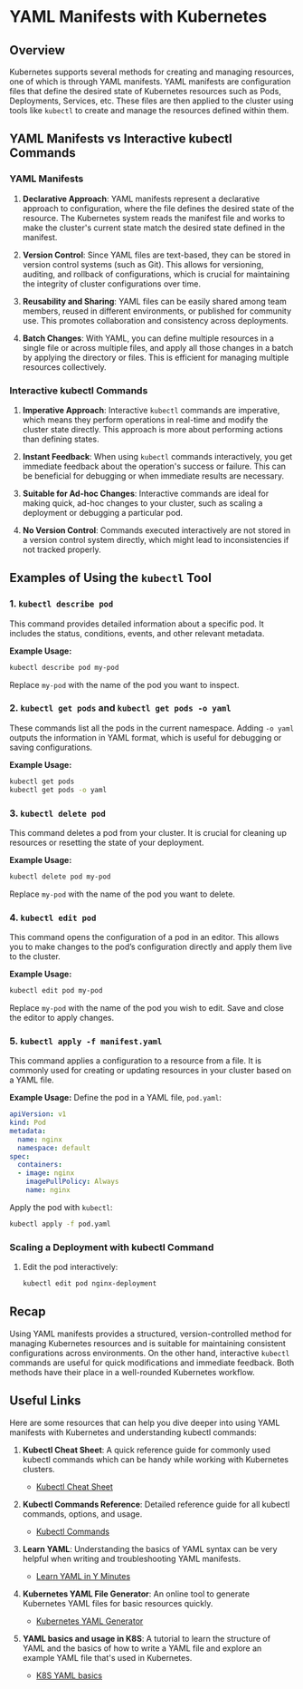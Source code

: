 # YAML Manifests with Kubernetes

## Overview

Kubernetes supports several methods for creating and managing resources, one of which is through YAML manifests. YAML manifests are configuration files that define the desired state of Kubernetes resources such as Pods, Deployments, Services, etc. These files are then applied to the cluster using tools like `kubectl` to create and manage the resources defined within them.

## YAML Manifests vs Interactive kubectl Commands

### YAML Manifests

1. **Declarative Approach**: YAML manifests represent a declarative approach to configuration, where the file defines the desired state of the resource. The Kubernetes system reads the manifest file and works to make the cluster's current state match the desired state defined in the manifest.

2. **Version Control**: Since YAML files are text-based, they can be stored in version control systems (such as Git). This allows for versioning, auditing, and rollback of configurations, which is crucial for maintaining the integrity of cluster configurations over time.

3. **Reusability and Sharing**: YAML files can be easily shared among team members, reused in different environments, or published for community use. This promotes collaboration and consistency across deployments.

4. **Batch Changes**: With YAML, you can define multiple resources in a single file or across multiple files, and apply all those changes in a batch by applying the directory or files. This is efficient for managing multiple resources collectively.

### Interactive kubectl Commands

1. **Imperative Approach**: Interactive `kubectl` commands are imperative, which means they perform operations in real-time and modify the cluster state directly. This approach is more about performing actions than defining states.

2. **Instant Feedback**: When using `kubectl` commands interactively, you get immediate feedback about the operation's success or failure. This can be beneficial for debugging or when immediate results are necessary.

3. **Suitable for Ad-hoc Changes**: Interactive commands are ideal for making quick, ad-hoc changes to your cluster, such as scaling a deployment or debugging a particular pod.

4. **No Version Control**: Commands executed interactively are not stored in a version control system directly, which might lead to inconsistencies if not tracked properly.

## Examples of Using the `kubectl` Tool

### 1. `kubectl describe pod`

This command provides detailed information about a specific pod. It includes the status, conditions, events, and other relevant metadata.

**Example Usage:**
```bash
kubectl describe pod my-pod
```
Replace `my-pod` with the name of the pod you want to inspect.

### 2. `kubectl get pods` and `kubectl get pods -o yaml`

These commands list all the pods in the current namespace. Adding `-o yaml` outputs the information in YAML format, which is useful for debugging or saving configurations.

**Example Usage:**
```bash
kubectl get pods
kubectl get pods -o yaml
```

### 3. `kubectl delete pod`

This command deletes a pod from your cluster. It is crucial for cleaning up resources or resetting the state of your deployment.

**Example Usage:**
```bash
kubectl delete pod my-pod
```
Replace `my-pod` with the name of the pod you want to delete.

### 4. `kubectl edit pod`

This command opens the configuration of a pod in an editor. This allows you to make changes to the pod’s configuration directly and apply them live to the cluster.

**Example Usage:**
```bash
kubectl edit pod my-pod
```
Replace `my-pod` with the name of the pod you wish to edit. Save and close the editor to apply changes.

### 5. `kubectl apply -f manifest.yaml`

This command applies a configuration to a resource from a file. It is commonly used for creating or updating resources in your cluster based on a YAML file.

**Example Usage:**
Define the pod in a YAML file, `pod.yaml`:

```yaml
apiVersion: v1
kind: Pod
metadata:
  name: nginx
  namespace: default
spec:
  containers:
  - image: nginx
    imagePullPolicy: Always
    name: nginx
```

Apply the pod with `kubectl`:

```bash
kubectl apply -f pod.yaml
```

### Scaling a Deployment with kubectl Command

1. Edit the pod interactively:

    ```bash
    kubectl edit pod nginx-deployment
    ```

## Recap

Using YAML manifests provides a structured, version-controlled method for managing Kubernetes resources and is suitable for maintaining consistent configurations across environments. On the other hand, interactive `kubectl` commands are useful for quick modifications and immediate feedback. Both methods have their place in a well-rounded Kubernetes workflow.

## Useful Links

Here are some resources that can help you dive deeper into using YAML manifests with Kubernetes and understanding kubectl commands:

1. **Kubectl Cheat Sheet**: A quick reference guide for commonly used kubectl commands which can be handy while working with Kubernetes clusters.
   - [Kubectl Cheat Sheet](https://kubernetes.io/docs/reference/kubectl/quick-reference/)

2. **Kubectl Commands Reference**: Detailed reference guide for all kubectl commands, options, and usage.
   - [Kubectl Commands](https://kubernetes.io/docs/reference/generated/kubectl/kubectl-commands)

3. **Learn YAML**: Understanding the basics of YAML syntax can be very helpful when writing and troubleshooting YAML manifests.
   - [Learn YAML in Y Minutes](https://learnxinyminutes.com/docs/yaml/)

5. **Kubernetes YAML File Generator**: An online tool to generate Kubernetes YAML files for basic resources quickly.
   - [Kubernetes YAML Generator](https://k8syaml.com/)

6. **YAML basics and usage in K8S**: A tutorial to learn the structure of YAML and the basics of how to write a YAML file and explore an example YAML file that's used in Kubernetes.
   - [K8S YAML basics](https://developer.ibm.com/tutorials/yaml-basics-and-usage-in-kubernetes/)
